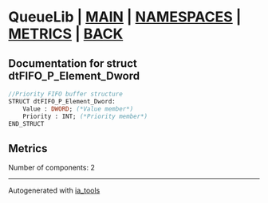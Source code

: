 # QueueLib | [MAIN] | [NAMESPACES] | [METRICS] | [BACK]  

## Documentation for struct dtFIFO_P_Element_Dword  

```pascal
//Priority FIFO buffer structure  
STRUCT dtFIFO_P_Element_Dword:
    Value : DWORD; (*Value member*)
    Priority : INT; (*Priority member*)
END_STRUCT
```

## Metrics  

Number of components: 2  

---
Autogenerated with [ia_tools](https://github.com/tkucic/ia_tools)  

[MAIN]: ../../../../index_st.md
[NAMESPACES]: ../../nsList_st.md
[METRICS]: ../../../metrics_st.md
[BACK]: ../nsMain_st.md
